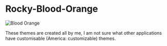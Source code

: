# Rocky-Blood-Orange
![Blood Orange](https://github.com/user-attachments/assets/17ab1a4d-8004-4244-9a8e-811368453713)

These themes are created all by me, I am not sure what other applications have customisable (America: customizable) themes.
